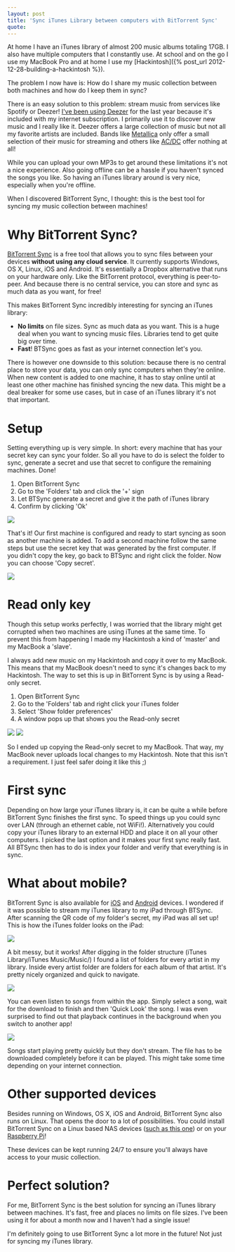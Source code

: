 ```yaml
---
layout: post
title: 'Sync iTunes Library between computers with BitTorrent Sync'
quote: 
---
```


At home I have an iTunes library of almost 200 music albums totaling 17GB. I also have multiple computers that I constantly use. At school and on the go I use my MacBook Pro and at home I use my [Hackintosh]({% post_url 2012-12-28-building-a-hackintosh %}).

The problem I now have is: How do I share my music collection between both machines and how do I keep them in sync?

<!--more-->

There is an easy solution to this problem: stream music from services like Spotify or Deezer! [I've been using Deezer](http://www.deezer.com/profile/16798250) for the last year because it's included with my internet subscription. I primarily use it to discover new music and I really like it. Deezer offers a large collection of music but not all my favorite artists are included. Bands like [Metallica](http://www.deezer.com/artist/119) only offer a small selection of their music for streaming and others like [AC/DC](http://www.deezer.com/artist/115) offer nothing at all!

While you can upload your own MP3s to get around these limitations it's not a nice experience. Also going offline can be a hassle if you haven't synced the songs you like. So having an iTunes library around is very nice, especially when you're offline.

When I discovered BitTorrent Sync, I thought: this is the best tool for syncing my music collection between machines!

# Why BitTorrent Sync?
[BitTorrent Sync](http://www.bittorrent.com/sync) is a free tool that allows you to sync files between your devices **without using any cloud service**. It currently supports Windows, OS X, Linux, iOS and Android. It's essentially a Dropbox alternative that runs on your hardware only. Like the BitTorrent protocol, everything is peer-to-peer. And because there is no central service, you can store and sync as much data as you want, for free!

This makes BitTorrent Sync incredibly interesting for syncing an iTunes library:

* **No limits** on file sizes. Sync as much data as you want. This is a huge deal when you want to syncing music files. Libraries tend to get quite big over time.
* **Fast**! BTSync goes as fast as your internet connection let's you.

There is however one downside to this solution: because there is no central place to store your data, you can only sync computers when they're online. When new content is added to one machine, it has to stay online until at least one other machine has finished syncing the new data. This might be a deal breaker for some use cases, but in case of an iTunes library it's not that important.


# Setup
Setting everything up is very simple. In short: every machine that has your secret key can sync your folder. So all you have to do is select the folder to sync, generate a secret and use that secret to configure the remaining machines. Done!

1. Open BitTorrent Sync
2. Go to the 'Folders' tab and click the '+' sign
3. Let BTSync generate a secret and give it the path of iTunes library
4. Confirm by clicking 'Ok'

<img src='/uploads/itunes-bittorrent-sync/setup-1.png'>

That's it! Our first machine is configured and ready to start syncing as soon as another machine is added. To add a second machine follow the same steps but use the secret key that was generated by the first computer. If you didn't copy the key, go back to BTSync and right click the folder. Now you can choose 'Copy secret'.

<img src='/uploads/itunes-bittorrent-sync/setup-2.png'>

# Read only key
Though this setup works perfectly, I was worried that the library might get corrupted when two machines are using iTunes at the same time. To prevent this from happening I made my Hackintosh a kind of 'master' and my MacBook a 'slave'.

I always add new music on my Hackintosh and copy it over to my MacBook. This means that my MacBook doesn't need to sync it's changes back to my Hackintosh. The way to set this is up in BitTorrent Sync is by using a Read-only secret.

1. Open BitTorrent Sync
2. Go to the 'Folders' tab and right click your iTunes folder
3. Select 'Show folder preferences'
4. A window pops up that shows you the Read-only secret

<img src='/uploads/itunes-bittorrent-sync/mac-folder-prefs.png'>
<img src='/uploads/itunes-bittorrent-sync/mac-readonly-secret.png'>

So I ended up copying the Read-only secret to my MacBook. That way, my MacBook never uploads local changes to my Hackintosh.
Note that this isn't a requirement. I just feel safer doing it like this ;)

# First sync
Depending on how large your iTunes library is, it can be quite a while before BitTorrent Sync finishes the first sync. To speed things up you could sync over LAN (through an ethernet cable, not WiFi!). Alternatively you could copy your iTunes library to an external HDD and place it on all your other computers. I picked the last option and it makes your first sync really fast. All BTSync then has to do is index your folder and verify that everything is in sync.

# What about mobile?
BitTorrent Sync is also available for [iOS](https://itunes.apple.com/us/app/bittorrent-sync/id665156116) and [Android](https://play.google.com/store/apps/details?id=com.bittorrent.sync) devices. I wondered if it was possible to stream my iTunes library to my iPad through BTSync. After scanning the QR code of my folder's secret, my iPad was all set up! This is how the iTunes folder looks on the iPad:

<img src='/uploads/itunes-bittorrent-sync/ipad-1.png'>

A bit messy, but it works! After digging in the folder structure (iTunes Library/iTunes Music/Music/) I found a list of folders for every artist in my library. Inside every artist folder are folders for each album of that artist. It's pretty nicely organized and quick to navigate.

<img src='/uploads/itunes-bittorrent-sync/ipad-2.png'>

You can even listen to songs from within the app. Simply select a song, wait for the download to finish and then 'Quick Look' the song. I was even surprised to find out that playback continues in the background when you switch to another app!

<img src='/uploads/itunes-bittorrent-sync/ipad-3.png'>

Songs start playing pretty quickly but they don't stream. The file has to be downloaded completely before it can be played. This might take some time depending on your internet connection.

# Other supported devices
Besides running on Windows, OS X, iOS and Android, BitTorrent Sync also runs on Linux. That opens the door to a lot of possibilities. You could install BitTorrent Sync on a Linux based NAS devices ([such as this one](http://www.qnap.com/en/index.php?sn=9136#Q2)) or on your [Raspberry Pi](http://blog.bittorrent.com/2013/05/23/how-i-created-my-own-personal-cloud-using-bittorrent-sync-owncloud-and-raspberry-pi/)!

These devices can be kept running 24/7 to ensure you'll always have access to your music collection.

# Perfect solution? 
For me, BitTorrent Sync is the best solution for syncing an iTunes library between machines. It's fast, free and places no limits on file sizes. I've been using it for about a month now and I haven't had a single issue!

I'm definitely going to use BitTorrent Sync a lot more in the future! Not just for syncing my iTunes library.